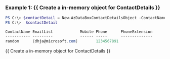 ### Example 1: {{ Create a in-memory object for ContactDetails }}
```powershell
PS C:\> $contactDetail = New-AzDataBoxContactDetailsObject -ContactName "random" -EmailList @("dhja@microsoft.com") -Phone "1234567891"
PS C:\>  $contactDetail

ContactName EmailList            Mobile Phone      PhoneExtension
----------- ---------            ------ -----      --------------
random      {dhja@microsoft.com}        1234567891
```

{{ Create a in-memory object for ContactDetails }}

